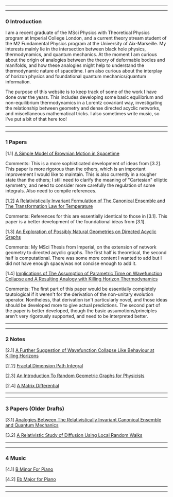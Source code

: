 <html>
<body>
    
<hr>
<hr>

<h3>0 Introduction</h3>
    <p>
  I am a recent graduate of the MSci Physics with Theoretical Physics program at Imperial College London, and a current theory stream student of the M2 Fundamental Physics program at the University of Aix-Marseille. My interests mainly lie in the intersection between black hole physics, thermodynamics, and quantum mechanics. At the moment I am curious about the origin of analogies between the theory of deformable bodies and manifolds, and how these analogies might help to understand the thermodynamic nature of spacetime. I am also curious about the interplay of horizon physics and foundational quantum mechanics/quantum information.
  </p>
  The purpose of this website is to keep track of some of the work I have done over the years. This includes developing some basic equilibrium and non-equilibrium thermodynamics in a Lorentz covariant way, investigating the relationship between geometry and dense directed acyclic networks, and miscellaneous mathematical tricks. I also sometimes write music, so I've put a bit of that here too!
  <p>
    
  </p>
  
  
<hr>
<hr>

<h3>1 Papers</h3>
  
  <p> [1.1] <a href="https://iff3.github.io/RelativeDiffusion3.pdf">A Simple Model of Brownian Motion in Spacetime</a></p>

<p>
  Comments: This is a more sophisticated development of ideas from [3.2]. This paper is more rigorous than the others, which is an important improvement I would like to maintain. This is also currently in a rougher state than the others; I still need to clarify the meaning of "Cartesian" elliptic symmetry, and need to consider more carefully the regulation of some integrals. Also need to compile references.
</p>
  

  
<p> [1.2]
  <a href="https://iff3.github.io/RelativeInvariantThermo2.pdf">A Relativistically Invariant Formulation of The Canonical Ensemble and The Transformation Law for Temperature</a> </p>
  
  <p>
     Comments: References for this are essentially identical to those in [3.1]. This paper is a better development of the foundational ideas from [3.1]. 
</p>
  

  
  <p> [1.3] <a href="https://iff3.github.io/MastersThesis.pdf">An Exploration of Possibly Natural Geometries on Directed Acyclic Graphs</a>

<p>Comments: My MSci Thesis from Imperial, on the extension of network geometry to directed acyclic graphs. The first half is theoretical, the second half is computational. There was some more content I wanted to add but I did not have enough space/was not concise enough to add it.</p>
  
  
  
  <p> [1.4] <a href="https://iff3.github.io/ParamTime2.pdf">Implications of The Assumption of Parametric Time on Wavefunction Collapse and A Resulting Analogy with Killing Horizon Thermodynamics</a></p>
 
<p>
  Comments: The first part of this paper would be essentially completely tautological if it weren't for the derivation of the non-unitary evolution operator. Nontheless, that derivation isn't particularly novel, and those ideas should be developed more to give actual predictions. The second part of the paper is better developed, though the basic assumotions/principles aren't very rigorously supported, and need to be interpreted better.
  </p>
  
  

  
<hr>
<hr>
<h3>2 Notes</h3>
  <p> [2.1] <a href="https://iff3.github.io/DecoherentKillingHorizons.pdf">A Further Suggestion of Wavefunction Collapse Like Behaviour at Killing Horizons</a>
  <p> [2.2] <a href="https://iff3.github.io/FractalPathIntegral.pdf">Fractal Dimension Path Integral</a></p>
  <p> [2.3] <a href="https://iff3.github.io/RGGforPhys.pdf">An Introduction To Random Geometric Graphs for Physicists</a></p>
  <p> [2.4] <a href="https://iff3.github.io/A_Curious_Matrix_Differential.pdf">A Matrix Differential</a></p>
 <hr>
 <hr>
  

<h3>3 Papers (Older Drafts)</h3>
  <p> [3.1] <a href="https://arxiv.org/pdf/2007.03772.pdf">Analogies Between The Relativistically Invariant Canonical Ensemble and Quantum Mechanics</a>
  <p> [3.2] <a href="https://iff3.github.io/RelativeDiffusion2.pdf">A Relativistic Study of Diffusion Using Local Random Walks</a></p>
  
  
<hr>
<hr>
<h3>4 Music</h3>
    <p> [4.1] <a href="https://iff3.github.io/B Minor.pdf">B Minor For Piano</a></p>
    <p> [4.2] <a href="https://iff3.github.io/Eb Major.pdf">Eb Major for Piano</a></p>
  
  <hr>
  <hr>
  
  
  
  
 
